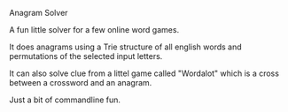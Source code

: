 Anagram Solver

A fun little solver for a few online word games.

It does anagrams using a Trie structure of all english words and permutations of the selected input letters.

It can also solve clue from a littel game called "Wordalot" which is a cross between a crossword and an anagram.

Just a bit of commandline fun.
